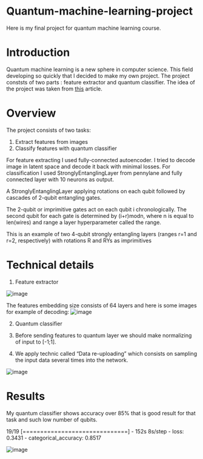 # Quantum-machine-learning-project

Here is my final project for quantum machine learning course.

# Introduction

Quantum machine learning is a new sphere in computer science. This field developing so quickly that I decided to make my own project. The project conststs of two parts : feature extractor and quantum classifier. The idea of the project was taken from [this](https://towardsdatascience.com/hybrid-quantum-neural-network-for-reduced-mnist-data-840897ad08a) article.

# Overview

The project consists of two tasks: 
1. Extract features from images
2. Classify features with quantum classifier

For feature extracting I used fully-connected autoencoder. I tried to decode image in latent space and decode it back with minimal losses.
For classification I used StronglyEntanglingLayer from pennylane and fully connected layer with 10 neurons as output.

A StronglyEntanglingLayer applying rotations on each qubit followed by cascades of 2-qubit entangling gates.

The 2-qubit or imprimitive gates act on each qubit i chronologically. The second qubit for each gate is determined by (i+r)modn, where n is equal to len(wires) and range a layer hyperparameter called the range.

This is an example of two 4-qubit strongly entangling layers (ranges r=1 and r=2, respectively) with rotations R and RYs as imprimitives

# Technical details

1. Feature extractor

![image](https://user-images.githubusercontent.com/32843048/147361232-9db09fea-25c3-4140-8d84-e2986f2ce756.png)


The features embedding size consists of 64 layers and here is some images for example of decoding:
![image](https://user-images.githubusercontent.com/32843048/147247680-bbefdc5b-7411-4118-8e99-db9f602c6838.png)

2. Quantum classifier

1. Before sending features to quantum layer we should make normalizing of input to [-1;1].
2. We apply technic called “Data re-uploading” which consists on sampling the input data several times into the network. 

![image](https://user-images.githubusercontent.com/32843048/147361255-748610d5-d8bf-41aa-9b6e-cc01d2fa8a84.png)


# Results

My quantum classifier shows accuracy over 85% that is good result for that task and such low number of qubits.

19/19 [==============================] - 152s 8s/step - loss: 0.3431 - categorical_accuracy: 0.8517

![image](https://user-images.githubusercontent.com/32843048/147256909-cc77bf4e-900c-4b67-af0c-5b25897ec78e.png)

